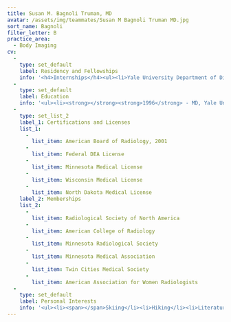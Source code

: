 ```yaml
---
title: Susan M. Bagnoli Truman, MD
avatar: /assets/img/teammates/Susan M Bagnoli Truman MD.jpg
sort_name: Bagnoli
filter_letter: B
practice_area:
  - Body Imaging
cv:
  - 
    type: set_default
    label: Residency and Fellowships
    info: '<h4>Internships</h4><ul><li>Yale University Department of Diagnostic Radiology, Yale New Haven Hospital, New Haven, CT, Diagnostic Radiology and Internal Medicine, 1996-1997</li></ul><h4>Residencies</h4><ul><li>Yale University Department of Diagnostic Radiology, Yale New Haven Hospital, New Haven, CT, Diagnostic Radiology, 1997-2001</li></ul><h4>Fellowships</h4><ul><li>Yale University Department of Diagnostic Radiology, New Haven, CT, Abdominal Imaging, 2001-2002</li></ul>'
  - 
    type: set_default
    label: Education
    info: '<ul><li><strong></strong><strong>1996</strong> - MD, Yale University School of Medicine, New Haven, CT</li><li><strong>1989</strong> - BA, Comparative Literature, Harvard College, Cambridge, MA<span></span></li></ul>'
  - 
    type: set_list_2
    label_1: Certifications and Licenses
    list_1:
      - 
        list_item: American Board of Radiology, 2001
      - 
        list_item: Federal DEA License
      - 
        list_item: Minnesota Medical License
      - 
        list_item: Wisconsin Medical License
      - 
        list_item: North Dakota Medical License
    label_2: Memberships
    list_2:
      - 
        list_item: Radiological Society of North America
      - 
        list_item: American College of Radiology
      - 
        list_item: Minnesota Radiological Society
      - 
        list_item: Minnesota Medical Association
      - 
        list_item: Twin Cities Medical Society
      - 
        list_item: American Association for Women Radiologists
  - 
    type: set_default
    label: Personal Interests
    info: '<ul><li><span></span>Skiing</li><li>Hiking</li><li>Literature</li><li>Family<span></span></li></ul>'
---
```

